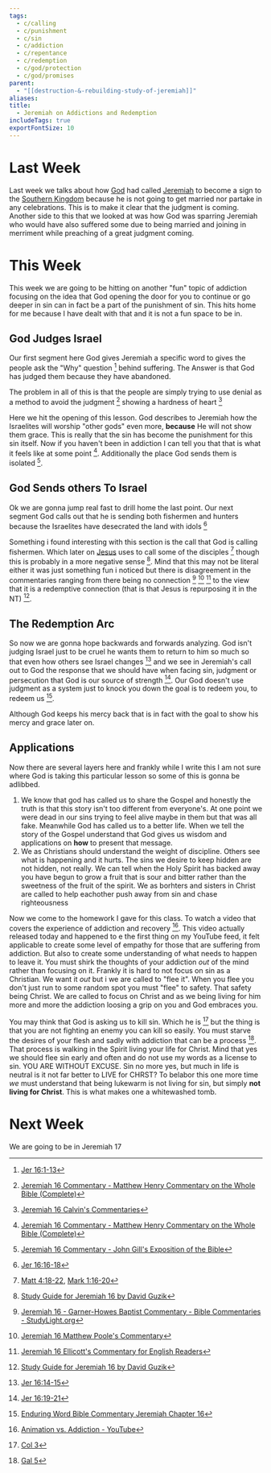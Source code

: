 ```yaml
---
tags:
  - c/calling
  - c/punishment
  - c/sin
  - c/addiction
  - c/repentance
  - c/redemption
  - c/god/protection
  - c/god/promises
parent:
  - "[[destruction-&-rebuilding-study-of-jeremiah]]"
aliases:
title:
  - Jeremiah on Addictions and Redemption
includeTags: true
exportFontSize: 10
---
```

# Last Week
Last week we talks about how [God](God.md) had called [Jeremiah](p-jeremiah.md) to become a sign to the [Southern Kingdom](Southern%20Kingdom.md) because he is not going to get married nor partake in any celebrations. This is to make it clear that the judgment is coming.
Another side to this that we looked at was how God was sparring Jeremiah who would have also suffered some due to being married and joining in merriment while preaching of a great judgment coming.

# This Week
This week we are going to be hitting on another "fun" topic of addiction focusing on the idea that God opening the door for you to continue or go deeper in sin can in fact be a part of the punishment of sin. This hits home for me because I have dealt with that and it is not a fun space to be in.

## God Judges Israel
Our first segment here God gives Jeremiah a specific word to gives the people ask the "Why" question [^1] behind suffering. The Answer is that God has judged them because they have abandoned.

The problem in all of this is that the people are simply trying to use denial as a method to avoid the judgment [^matthew-henry] showing a hardness of heart [^john-calvin]

Here we hit the opening of this lesson. God describes to Jeremiah how the Israelites will worship "other gods" even more, **because** He will not show them grace. This is really that the sin has become the punishment for this sin itself.
Now if you haven't been in addiction I can tell you that that is what it feels like at some point [^matthew-henry]. Additionally the place God sends them is isolated [^john-gill].

## God Sends others To Israel

Ok we are gonna jump real fast to drill home the last point. Our next segment God calls out that he is sending both fishermen and hunters  because the Israelites have desecrated the land with idols [^2]


Something i found interesting with this section is the call that God is calling fishermen. Which later on [Jesus](../30-Spiritual/33-Resources/33.10-People/jesus.md) uses to call some of the disciples [^5] though this is probably in a more negative sense [^guzik]. Mind that this may not be literal either it was just something fun i noticed but there is disagreement in the commentaries ranging from there being no connection [^garner-howes] [^matthew-poole] [^ellicott] to the view that it is a redemptive connection (that is that Jesus is repurposing it in the NT) [^guzik].

## The Redemption Arc
So now we are gonna hope backwards and forwards analyzing. God isn't judging Israel just to be cruel he wants them to return to him so much so that even how others see Israel changes [^3] and we see in Jeremiah's call out to God the response that we should have when facing sin, judgment or persecution that God is our source of strength [^4]. Our God doesn't use judgment as a system just to knock you down the goal is to redeem you, to redeem us [^enduring-word].

Although God keeps his mercy back that is in fact with the goal to show his mercy and grace later on.

## Applications
Now there are several layers here and frankly while I write this I am not sure where God is taking this particular lesson so some of this is gonna be adlibbed. 
1. We know that god has called us to share the Gospel and honestly the truth is that this story isn't too different from everyone's. At one point we were dead in our sins trying to feel alive maybe in them but that was all fake. Meanwhile God has called us to a better life. When we tell the story of the Gospel understand that God gives us wisdom and applications on **how** to present that message.
2. We as Christians should understand the weight of discipline. Others see what is happening and it hurts. The sins we desire to keep hidden are not hidden, not really. We can tell when the Holy Spirit has backed away you have begun to grow a fruit that is sour and bitter rather than the sweetness of the fruit of the spirit. We as borhters and sisters in Christ are called to help eachother push away from sin and chase righteousness


Now we come to the homework I gave for this class. To watch a video that covers the experience of addiction and recovery [^6]. This video actually released today and happened to e the first thing on my YouTube feed, it felt applicable to create some level of empathy for those that are suffering from addiction. But also to create some understanding of what needs to happen to leave it. You must shirk the thoughts of your addiction *out* of the mind rather than focusing on it. Frankly it is hard to not focus on sin as a Christian. We want it *out* but i we are called to "flee it". When you flee you don't just run to some random spot you must "flee" to safety. That safety being Christ. We are called to focus on Christ and as we being living for him more and more the addiction loosing a grip on you and God embraces you.

You may think that God is asking us to kill sin. Which he is [^7] but the thing is that you are not fighting an enemy you can kill so easily. You must starve the desires of your flesh and sadly with addiction that can be a process [^8]. That process is walking in the Spirit living your life for Christ. Mind that yes we should flee sin early and often and do not use my words as a license to sin. YOU ARE WITHOUT EXCUSE. Sin no more yes, but much in life is neutral is it not far better to LIVE for CHRST? To belabor this one more time *we* must understand that being lukewarm is not living for sin, but simply **not living for Christ**. This is what makes one a whitewashed tomb. 

# Next Week
We are going to be in Jeremiah 17



[^1]: [Jer 16:1-13](Jer%2016.md)
[^2]: [Jer 16:16-18](Jer%2016.md)
[^guzik]: [Study Guide for Jeremiah 16 by David Guzik](https://www.blueletterbible.org/comm/guzik_david/study-guide/jeremiah/jeremiah-16.cfm)
[^garner-howes]: [Jeremiah 16 - Garner-Howes Baptist Commentary - Bible Commentaries - StudyLight.org](https://www.studylight.org/commentaries/eng/ghb/jeremiah-16.html)
[^matthew-poole]: [Jeremiah 16 Matthew Poole's Commentary](https://biblehub.com/commentaries/poole/jeremiah/16.htm)
[^ellicott]: [Jeremiah 16 Ellicott's Commentary for English Readers](https://biblehub.com/commentaries/ellicott/jeremiah/16.htm)
[^john-gill]: [Jeremiah 16 Commentary - John Gill's Exposition of the Bible](https://www.biblestudytools.com/commentaries/gills-exposition-of-the-bible/jeremiah-16/)
[^matthew-henry]: [Jeremiah 16 Commentary - Matthew Henry Commentary on the Whole Bible (Complete)](https://www.biblestudytools.com/commentaries/matthew-henry-complete/jeremiah/16.html)
[^enduring-word]: [Enduring Word Bible Commentary Jeremiah Chapter 16](https://enduringword.com/bible-commentary/jeremiah-16/)
[^john-calvin]: [Jeremiah 16 Calvin's Commentaries](https://biblehub.com/commentaries/calvin/jeremiah/16.htm#:~:text=He%20shews%20here%20what%20we,evil%2C%20as%20Jeremiah%20shews%2C%20prevailed)
[^3]: [Jer 16:14-15](Jer%2016.md)
[^4]: [Jer 16:19-21](Jer%2016.md)
[^5]: [Matt 4:18-22](Matt%204.md), [Mark 1:16-20](Mark%201.md)

[^6]: [Animation vs. Addiction - YouTube](https://youtu.be/KoB2cqmYZNg?si=gk14VG62aCOL8F4B)

[^7]: [Col 3](Col%203.md)
[^8]: [Gal 5](Gal%205.md)